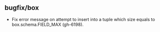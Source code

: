 ## bugfix/box

* Fix error message on attempt to insert into a tuple which size equals to 
  box.schema.FIELD_MAX (gh-6198).
